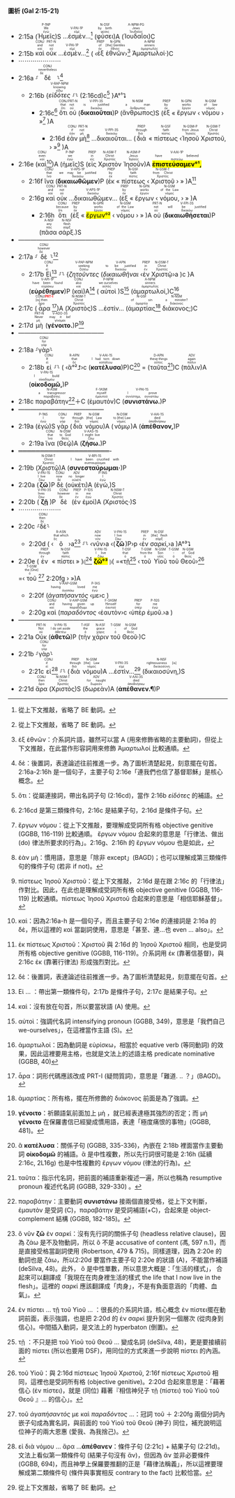 #### 圖析 (Gal 2:15-21)

- 2:15a (<RUBY><ruby><ruby>Ἡμεῖς<rt>ἐγώ</rt></ruby><rt>We</rt></ruby><rt>P-1NP</rt></RUBY>)S <RUBY><ruby>...ἐσμὲν...<rt>εἰμί</rt></ruby><rt>V-PAI-1P</rt></RUBY>[^1] (<RUBY><ruby><ruby>φύσει<rt>φύσις</rt></ruby><rt>by birth</rt></ruby><rt>N-DSF</rt></RUBY>)A (<RUBY><ruby><ruby>Ἰουδαῖοι<rt>Ἰουδαῖος</rt></ruby><rt>Jews</rt></ruby><rt>A-NPM-PG</rt></RUBY>)C
- 2:15b <RUBY><ruby><ruby>καὶ<rt>καί</rt></ruby><rt>and</rt></ruby><rt>CONJ</rt></RUBY> <RUBY><ruby><ruby>οὐκ<rt>οὐ</rt></ruby><rt>not</rt></ruby><rt>PRT-N</rt></RUBY> <RUBY><ruby>...ἐσμὲν...<rt>εἰμί</rt></ruby><rt>V-PAI-1P</rt></RUBY>[^2] ( ‹<RUBY><ruby><ruby>ἐξ<rt>ἐκ</rt></ruby><rt>of</rt></ruby><rt>PREP</rt></RUBY> <RUBY><ruby><ruby>ἐθνῶν<rt>ἔθνος</rt></ruby><rt>[the] Gentiles</rt></ruby><rt>N-GPN</rt></RUBY>›[^3] <RUBY><ruby><ruby>Ἁμαρτωλοί·<rt>ἁμαρτωλός</rt></ruby><rt>sinners</rt></ruby><rt>A-NPM</rt></RUBY>)C
- ⋯⋯⋯⋯⋯⋯⋯
- 2:16a ⸉<RUBY><ruby><ruby>δὲ<rt>δέ</rt></ruby><rt>nevertheless</rt></ruby><rt>CONJ</rt></RUBY>⸊[^4]
	- 2:16b {<RUBY><ruby><ruby><em>εἰδότες</em><rt>εἴδω</rt></ruby><rt>knowing</rt></ruby><rt>V-RAP-NPM</rt></RUBY> ⸉⸊ (<rt>2:16cd</rt>)c[^5] }A°¹⮧
		- 2:16c[^6] <RUBY><ruby><ruby>ὅτι<rt>ὅτι</rt></ruby><rt>that</rt></ruby><rt>CONJ</rt></RUBY> <RUBY><ruby><ruby>οὐ<rt>οὐ</rt></ruby><rt>not</rt></ruby><rt>PRT-N</rt></RUBY> (<RUBY><ruby><ruby><strong>δικαιοῦται</strong><rt>δικαιόω</rt></ruby><rt>is justified</rt></ruby><rt>V-PPI-3S</rt></RUBY>)P (<RUBY><ruby><ruby>ἄνθρωπος<rt>ἄνθρωπος</rt></ruby><rt>a man</rt></ruby><rt>N-NSM</rt></RUBY>)S (<RUBY><ruby><ruby>ἐξ<rt>ἐκ</rt></ruby><rt>by</rt></ruby><rt>PREP</rt></RUBY> « <RUBY><ruby><ruby>ἔργων<rt>ἔργον</rt></ruby><rt>works</rt></ruby><rt>N-GPN</rt></RUBY> ‹ <RUBY><ruby><ruby>νόμου<rt>νόμος</rt></ruby><rt>of law</rt></ruby><rt>N-GSM</rt></RUBY> › »[^7] )A
			- 2:16d <RUBY><ruby><ruby>ἐὰν<rt>ἐάν</rt></ruby><rt>if</rt></ruby><rt>CONJ</rt></RUBY> <RUBY><ruby><ruby>μὴ<rt>μή</rt></ruby><rt>not</rt></ruby><rt>PRT-N</rt></RUBY>[^8] <RUBY><ruby>...δικαιοῦται...<rt>δικαιόω</rt></ruby><rt>V-PPI-3S</rt></RUBY> (<RUBY><ruby><ruby>διὰ<rt>διά</rt></ruby><rt>through</rt></ruby><rt>PREP</rt></RUBY> « <RUBY><ruby><ruby>πίστεως<rt>πίστις</rt></ruby><rt>faith</rt></ruby><rt>N-GSF</rt></RUBY> ‹<RUBY><ruby><ruby>Ἰησοῦ<rt>Ἰησοῦς</rt></ruby><rt>from Jesus</rt></ruby><rt>N-GSM-P</rt></RUBY> <RUBY><ruby><ruby>Χριστοῦ,<rt>Χριστός</rt></ruby><rt>Christ</rt></ruby><rt>N-GSM-T</rt></RUBY> › »[^9] )A
- 2:16e (<RUBY><ruby><ruby>καὶ<rt>καί</rt></ruby><rt>even</rt></ruby><rt>CONJ</rt></RUBY>[^10])A (<RUBY><ruby><ruby>ἡμεῖς<rt>ἐγώ</rt></ruby><rt>we</rt></ruby><rt>P-1NP</rt></RUBY>)S (<RUBY><ruby><ruby>εἰς<rt>εἰς</rt></ruby><rt>in</rt></ruby><rt>PREP</rt></RUBY> <RUBY><ruby><ruby>Χριστὸν<rt>Χριστός</rt></ruby><rt>Christ</rt></ruby><rt>N-ASM-T</rt></RUBY> <RUBY><ruby><ruby>Ἰησοῦν<rt>Ἰησοῦς</rt></ruby><rt>Jesus</rt></ruby><rt>N-ASM-P</rt></RUBY>)A <RUBY><ruby><ruby><mark><strong>ἐπιστεύσαμεν°¹,</strong></mark><rt>πιστεύω</rt></ruby><rt>have believed</rt></ruby><rt>V-AAI-1P</rt></RUBY>
	- 2:16f <RUBY><ruby><ruby>ἵνα<rt>ἵνα</rt></ruby><rt>that</rt></ruby><rt>CONJ</rt></RUBY> (<RUBY><ruby><ruby><strong>δικαιωθῶμεν</strong><rt>δικαιόω</rt></ruby><rt>we may be justified</rt></ruby><rt>V-APS-1P</rt></RUBY>)P (<RUBY><ruby><ruby>ἐκ<rt>ἐκ</rt></ruby><rt>by</rt></ruby><rt>PREP</rt></RUBY> « <RUBY><ruby><ruby>πίστεως<rt>πίστις</rt></ruby><rt>faith</rt></ruby><rt>N-GSF</rt></RUBY> ‹ <RUBY><ruby><ruby>Χριστοῦ<rt>Χριστός</rt></ruby><rt>from Christ</rt></ruby><rt>N-GSM-T</rt></RUBY> › » )A[^11]
	- 2:16g <RUBY><ruby><ruby>καὶ<rt>καί</rt></ruby><rt>and</rt></ruby><rt>CONJ</rt></RUBY> <RUBY><ruby><ruby>οὐκ<rt>οὐ</rt></ruby><rt>not</rt></ruby><rt>PRT-N</rt></RUBY> <RUBY><ruby>...δικαιωθῶμεν...<rt>δικαιόω</rt></ruby><rt>V-APS-1P</rt></RUBY> (<RUBY><ruby><ruby>ἐξ<rt>ἐκ</rt></ruby><rt>by</rt></ruby><rt>PREP</rt></RUBY> « <RUBY><ruby><ruby>ἔργων<rt>ἔργον</rt></ruby><rt>works</rt></ruby><rt>N-GPN</rt></RUBY> ‹ <RUBY><ruby><ruby>νόμου,<rt>νόμος</rt></ruby><rt>of the Law</rt></ruby><rt>N-GSM</rt></RUBY> › » )A
		- 2:16h <RUBY><ruby><ruby>ὅτι<rt>ὅτι</rt></ruby><rt>because</rt></ruby><rt>CONJ</rt></RUBY> (<RUBY><ruby><ruby>ἐξ<rt>ἐκ</rt></ruby><rt>by</rt></ruby><rt>PREP</rt></RUBY> « <RUBY><ruby><ruby><mark>ἔργων°²</mark><rt>ἔργον</rt></ruby><rt>works</rt></ruby><rt>N-GPN</rt></RUBY> ‹ <RUBY><ruby><ruby>νόμου<rt>νόμος</rt></ruby><rt>of the Law</rt></ruby><rt>N-GSM</rt></RUBY> › » )A <RUBY><ruby><ruby>οὐ<rt>οὐ</rt></ruby><rt>not</rt></ruby><rt>PRT-N</rt></RUBY> (<RUBY><ruby><ruby><strong>δικαιωθήσεται</strong><rt>δικαιόω</rt></ruby><rt>will be justified</rt></ruby><rt>V-FPI-3S</rt></RUBY>)P (<RUBY><ruby><ruby>πᾶσα<rt>πᾶς</rt></ruby><rt>any</rt></ruby><rt>A-NSF</rt></RUBY> <RUBY><ruby><ruby>σάρξ.<rt>σάρξ</rt></ruby><rt>flesh</rt></ruby><rt>N-NSF</rt></RUBY>)S
- ——————————————
- 2:17a ⸉<RUBY><ruby><ruby>δὲ<rt>δέ</rt></ruby><rt>however</rt></ruby><rt>CONJ</rt></RUBY>⸊[^12]
	- 2:17b <RUBY><ruby><ruby>Εἰ<rt>εἰ</rt></ruby><rt>If</rt></ruby><rt>CONJ</rt></RUBY>[^13] ⸉⸊ {<RUBY><ruby><ruby><em>ζητοῦντες</em><rt>ζητέω</rt></ruby><rt>seeking</rt></ruby><rt>V-PAP-NPM</rt></RUBY> (<RUBY><ruby><ruby><em>δικαιωθῆναι</em><rt>δικαιόω</rt></ruby><rt>to be justified</rt></ruby><rt>V-APN</rt></RUBY> ‹<RUBY><ruby><ruby>ἐν<rt>ἐν</rt></ruby><rt>in</rt></ruby><rt>PREP</rt></RUBY> <RUBY><ruby><ruby>Χριστῷ<rt>Χριστός</rt></ruby><rt>Christ</rt></ruby><rt>N-DSM-T</rt></RUBY>›a )c }A (<RUBY><ruby><ruby><strong>εὑρέθημεν</strong><rt>εὑρίσκω</rt></ruby><rt>have been found</rt></ruby><rt>V-API-1P</rt></RUBY>)P (<RUBY><ruby><ruby>καὶ<rt>καί</rt></ruby><rt>also</rt></ruby><rt>CONJ</rt></RUBY>)A[^14] (<RUBY><ruby><ruby>αὐτοὶ<rt>αὐτός</rt></ruby><rt>we ourselves</rt></ruby><rt>P-NPM</rt></RUBY>)S[^15] (<RUBY><ruby><ruby>ἁμαρτωλοί,<rt>ἁμαρτωλός</rt></ruby><rt>sinners</rt></ruby><rt>A-NPM</rt></RUBY>)C[^16] 
- 2:17c (<RUBY><ruby><ruby>ἆρα<rt>ἆρα</rt></ruby><rt>[is] then</rt></ruby><rt>CONJ⁞<strong><font color='red'>PRT-I</font></strong></rt></RUBY>[^17])A (<RUBY><ruby><ruby>Χριστὸς<rt>Χριστός</rt></ruby><rt>Christ</rt></ruby><rt>N-NSM-T</rt></RUBY>)S ...ἐστίν...  (<RUBY><ruby><ruby>ἁμαρτίας<rt>ἁμαρτία</rt></ruby><rt>of sin</rt></ruby><rt>N-GSF</rt></RUBY>[^18] <RUBY><ruby><ruby>διάκονος;<rt>διάκονος</rt></ruby><rt>a minister?</rt></ruby><rt>N-NSM</rt></RUBY>)C 
- 2:17d <RUBY><ruby><ruby>μὴ<rt>μή</rt></ruby><rt>Never</rt></ruby><rt>PRT-N</rt></RUBY> (<RUBY><ruby><ruby><strong>γένοιτο.</strong><rt>γίνομαι</rt></ruby><rt>may it be!</rt></ruby><rt>V-ADO-3S</rt></RUBY>)P[^19]
- ——————————————
- 2:18a ⸉<RUBY><ruby><ruby>γὰρ<rt>γάρ</rt></ruby><rt>for</rt></ruby><rt>CONJ</rt></RUBY>⸊
	- 2:18b <RUBY><ruby><ruby>εἰ<rt>εἰ</rt></ruby><rt>If</rt></ruby><rt>CONJ</rt></RUBY> ⸉⸊ ( ‹<RUBY><ruby><ruby>ἃ°²⮥<rt>ὅς</rt></ruby><rt>that</rt></ruby><rt>R-APN</rt></RUBY>›c (<RUBY><ruby><ruby><strong>κατέλυσα</strong><rt>καταλύω</rt></ruby><rt>I had torn down</rt></ruby><rt>V-AAI-1S</rt></RUBY>)P)C[^20] = (<RUBY><ruby><ruby>ταῦτα<rt>οὗτος</rt></ruby><rt>these things</rt></ruby><rt>D-APN</rt></RUBY>[^21])C (<RUBY><ruby><ruby>πάλιν<rt>πάλιν</rt></ruby><rt>again</rt></ruby><rt>ADV</rt></RUBY>)A (<RUBY><ruby><ruby><strong>οἰκοδομῶ,</strong><rt>οἰκοδομέω</rt></ruby><rt>I build</rt></ruby><rt>V-PAI-1S</rt></RUBY>)P
- 2:18c <RUBY><ruby><ruby>παραβάτην<rt>παραβάτης</rt></ruby><rt>a transgressor</rt></ruby><rt>N-ASM</rt></RUBY>[^22]＋C (<RUBY><ruby><ruby>ἐμαυτὸν<rt>ἐμαυτοῦ</rt></ruby><rt>myself</rt></ruby><rt>F-1ASM</rt></RUBY>)C (<RUBY><ruby><ruby><strong>συνιστάνω.</strong><rt>συνίστημι, συνιστάω</rt></ruby><rt>I prove</rt></ruby><rt>V-PAI-1S</rt></RUBY>)P
- ——————————————
- 2:19a (<RUBY><ruby><ruby>ἐγὼ<rt>ἐγώ</rt></ruby><rt>I</rt></ruby><rt>P-1NS</rt></RUBY>)S <RUBY><ruby><ruby>γὰρ<rt>γάρ</rt></ruby><rt>for</rt></ruby><rt>CONJ</rt></RUBY> (<RUBY><ruby><ruby>διὰ<rt>διά</rt></ruby><rt>through</rt></ruby><rt>PREP</rt></RUBY> <RUBY><ruby><ruby>νόμου<rt>νόμος</rt></ruby><rt>[the] Law</rt></ruby><rt>N-GSM</rt></RUBY>)A (<RUBY><ruby><ruby>νόμῳ<rt>νόμος</rt></ruby><rt>to [the] Law</rt></ruby><rt>N-DSM</rt></RUBY>)A (<RUBY><ruby><ruby><strong>ἀπέθανον,</strong><rt>ἀποθνήσκω</rt></ruby><rt>died</rt></ruby><rt>V-AAI-1S</rt></RUBY>)P
	- 2:19a <RUBY><ruby><ruby>ἵνα<rt>ἵνα</rt></ruby><rt>that</rt></ruby><rt>CONJ</rt></RUBY> (<RUBY><ruby><ruby>Θεῷ<rt>θεός</rt></ruby><rt>to God</rt></ruby><rt>N-DSM</rt></RUBY>)A (<RUBY><ruby><ruby><strong>ζήσω.</strong><rt>ζάω</rt></ruby><rt>I might live</rt></ruby><rt>V-AAS-1S</rt></RUBY>)P 
- ═════════════════════- 
- 2:19b (<RUBY><ruby><ruby>Χριστῷ<rt>Χριστός</rt></ruby><rt>Christ</rt></ruby><rt>N-DSM-T</rt></RUBY>)A (<RUBY><ruby><ruby><strong>συνεσταύρωμαι·</strong><rt>συσταυρόομαι</rt></ruby><rt>I have been crucified with</rt></ruby><rt>V-RPI-1S</rt></RUBY>)P
- 2:20a (<RUBY><ruby><ruby><strong>ζῶ</strong><rt>ζάω</rt></ruby><rt>I live</rt></ruby><rt>V-PAI-1S</rt></RUBY>)P <RUBY><ruby><ruby>δὲ<rt>δέ</rt></ruby><rt>now</rt></ruby><rt>CONJ</rt></RUBY> (<RUBY><ruby><ruby>οὐκέτι<rt>οὐκέτι</rt></ruby><rt>no longer</rt></ruby><rt>ADV</rt></RUBY>)A (<RUBY><ruby><ruby>ἐγώ,<rt>ἐγώ</rt></ruby><rt>I</rt></ruby><rt>P-1NS</rt></RUBY>)S
- 2:20b (<RUBY><ruby><ruby><strong>ζῇ</strong><rt>ζάω</rt></ruby><rt>lives</rt></ruby><rt>V-PAI-3S</rt></RUBY>)P <RUBY><ruby><ruby>δὲ<rt>δέ</rt></ruby><rt>however</rt></ruby><rt>CONJ</rt></RUBY> (<RUBY><ruby><ruby>ἐν<rt>ἐν</rt></ruby><rt>in</rt></ruby><rt>PREP</rt></RUBY> <RUBY><ruby><ruby>ἐμοὶ<rt>ἐγώ</rt></ruby><rt>me</rt></ruby><rt>P-1DS</rt></RUBY>)A (<RUBY><ruby><ruby>Χριστός·<rt>Χριστός</rt></ruby><rt>Christ</rt></ruby><rt>N-NSM-T</rt></RUBY>)S 
- ⋯⋯⋯⋯⋯⋯⋯
- 2:20c ⸉<RUBY><ruby><ruby>δὲ<rt>δέ</rt></ruby><rt>then</rt></ruby><rt>CONJ</rt></RUBY>⸊
	- 2:20d ( ‹<RUBY><ruby><ruby>ὃ<rt>ὅς</rt></ruby><rt>that which</rt></ruby><rt>R-ASN</rt></RUBY>›a[^23]  ⸉⸊ ‹<RUBY><ruby><ruby>νῦν<rt>νῦν</rt></ruby><rt>now</rt></ruby><rt>ADV</rt></RUBY>›a ‹(<RUBY><ruby><ruby><strong>ζῶ</strong><rt>ζάω</rt></ruby><rt>I live</rt></ruby><rt>V-PAI-1S</rt></RUBY>)P›p ‹<RUBY><ruby><ruby>ἐν<rt>ἐν</rt></ruby><rt>in</rt></ruby><rt>PREP</rt></RUBY> <RUBY><ruby><ruby>σαρκί,<rt>σάρξ</rt></ruby><rt>[the] flesh</rt></ruby><rt>N-DSF</rt></RUBY>›a )A°³⮧
- 2:20e (<RUBY><ruby><ruby>ἐν<rt>ἐν</rt></ruby><rt>through</rt></ruby><rt>PREP</rt></RUBY> « <RUBY><ruby><ruby>πίστει<rt>πίστις</rt></ruby><rt>faith</rt></ruby><rt>N-DSF</rt></RUBY> » )⦇[^24] <RUBY><ruby><ruby><mark><strong>ζῶ°³</strong></mark><rt>ζάω</rt></ruby><rt>I live</rt></ruby><rt>V-PAI-1S</rt></RUBY> ⦈( =«<RUBY><ruby><ruby>τῇ<rt>ὁ</rt></ruby><rt>that</rt></ruby><rt>T-DSF</rt></RUBY>[^25] ‹<RUBY><ruby><ruby>τοῦ<rt>ὁ</rt></ruby><rt>from the</rt></ruby><rt>T-GSM</rt></RUBY> <RUBY><ruby><ruby>Υἱοῦ<rt>υἱός</rt></ruby><rt>Son</rt></ruby><rt>N-GSM</rt></RUBY> <RUBY><ruby><ruby>τοῦ<rt>ὁ</rt></ruby><rt>-</rt></ruby><rt>T-GSM</rt></RUBY> <RUBY><ruby><ruby>Θεοῦ<rt>θεός</rt></ruby><rt>of God</rt></ruby><rt>N-GSM</rt></RUBY>›[^26] =‹<RUBY><ruby><ruby>τοῦ<rt>ὁ</rt></ruby><rt>the [One]</rt></ruby><rt>T-GSM</rt></RUBY>[^27] <rt>2:20fg</rt> › »)A
	- 2:20f  (<RUBY><ruby><ruby><em>ἀγαπήσαντός</em><rt>ἀγαπάω</rt></ruby><rt>having loved</rt></ruby><rt>V-AAP-GSM</rt></RUBY> ‹<RUBY><ruby><ruby>με<rt>ἐγώ</rt></ruby><rt>me</rt></ruby><rt>P-1AS</rt></RUBY>›c ) 
	- 2:20g <RUBY><ruby><ruby>καὶ<rt>καί</rt></ruby><rt>and</rt></ruby><rt>CONJ</rt></RUBY> (<RUBY><ruby><ruby><em>παραδόντος</em><rt>παραδίδωμι</rt></ruby><rt>having given up</rt></ruby><rt>V-AAP-GSM</rt></RUBY> ‹<RUBY><ruby><ruby>ἑαυτὸν<rt>ἑαυτοῦ</rt></ruby><rt>Himself</rt></ruby><rt>F-3ASM</rt></RUBY>›c ‹<RUBY><ruby><ruby>ὑπὲρ<rt>ὑπέρ</rt></ruby><rt>for</rt></ruby><rt>PREP</rt></RUBY> <RUBY><ruby><ruby>ἐμοῦ.<rt>ἐγώ</rt></ruby><rt>me</rt></ruby><rt>P-1GS</rt></RUBY>›a )
- ——————————————
- 2:21a <RUBY><ruby><ruby>Οὐκ<rt>οὐ</rt></ruby><rt>Not</rt></ruby><rt>PRT-N</rt></RUBY> (<RUBY><ruby><ruby><strong>ἀθετῶ</strong><rt>ἀθετέω</rt></ruby><rt>I do set aside</rt></ruby><rt>V-PAI-1S</rt></RUBY>)P (<RUBY><ruby><ruby>τὴν<rt>ὁ</rt></ruby><rt>the</rt></ruby><rt>T-ASF</rt></RUBY> <RUBY><ruby><ruby>χάριν<rt>χάρις</rt></ruby><rt>grace</rt></ruby><rt>N-ASF</rt></RUBY> <RUBY><ruby><ruby>τοῦ<rt>ὁ</rt></ruby><rt>-</rt></ruby><rt>T-GSM</rt></RUBY> <RUBY><ruby><ruby>Θεοῦ·<rt>θεός</rt></ruby><rt>of God</rt></ruby><rt>N-GSM</rt></RUBY>)C
- 2:21b ⸉<RUBY><ruby><ruby>γὰρ<rt>γάρ</rt></ruby><rt>for</rt></ruby><rt>CONJ</rt></RUBY>⸊
	- 2:21c <RUBY><ruby><ruby>εἰ<rt>εἰ</rt></ruby><rt>if</rt></ruby><rt>CONJ</rt></RUBY>[^28] ⸉⸊ (<RUBY><ruby><ruby>διὰ<rt>διά</rt></ruby><rt>through</rt></ruby><rt>PREP</rt></RUBY> <RUBY><ruby><ruby>νόμου<rt>νόμος</rt></ruby><rt>[the] Law</rt></ruby><rt>N-GSM</rt></RUBY>)A <RUBY><ruby>...ἐστὶν...<rt>εἰμί</rt></ruby><rt>V-PAI-3S</rt></RUBY>[^29] (<RUBY><ruby><ruby>δικαιοσύνη,<rt>δικαιοσύνη</rt></ruby><rt>righteousness [is]</rt></ruby><rt>N-NSF</rt></RUBY>)S
- 2:21d <RUBY><ruby><ruby>ἄρα<rt>ἄρα</rt></ruby><rt>then</rt></ruby><rt>CONJ</rt></RUBY> (<RUBY><ruby><ruby>Χριστὸς<rt>Χριστός</rt></ruby><rt>Christ</rt></ruby><rt>N-NSM-T</rt></RUBY>)S (<RUBY><ruby><ruby>δωρεὰν<rt>δωρεάν</rt></ruby><rt>for naught</rt></ruby><rt>ADV</rt></RUBY>)A (<RUBY><ruby><ruby><strong>ἀπέθανεν.¶</strong><rt>ἀποθνήσκω</rt></ruby><rt>died</rt></ruby><rt>V-AAI-3S</rt></RUBY>)P


[^1]: 從上下文推敲，省略了 BE 動詞。
[^2]: 從上下文推敲，省略了 BE 動詞。
[^3]: ἐξ ἐθνῶν：介系詞片語，雖然可以當 A (用來修飾省略的主要動詞)，但從上下文推敲，在此當作形容詞用來修飾 Ἁμαρτωλοί 比較通順。
[^4]: δὲ：後置詞，表達論述往前推進一步。為了圖析清楚起見，刻意擺在句首。2:16a-2:16h 是一個句子，主要子句 2:16e「連我們也信了基督耶穌」是核心概念。
[^5]: ὅτι：從屬連接詞，帶出名詞子句 (2:16cd)，當作 2:16b _εἰδότες_ 的補語。
[^6]:  2:16cd 是第三類條件句，2:16c 是結果子句，2:16d 是條件子句。
[^7]:   ἔργων νόμου：從上下文推敲，要理解成受詞所有格 objective genitive (GGBB, 116-119) 比較通順。 ἔργων νόμου 合起來的意思是「行律法、做出 (do) 律法所要求的行為」。2:16g、2:16h 的  ἔργων νόμου 也是如此，
[^8]: ἐὰν μὴ：慣用語，意思是「除非 except」(BAGD)；也可以理解成第三類條件句的條件子句 (若非 if not)。
[^9]: πίστεως Ἰησοῦ Χριστοῦ：從上下文推敲， 2:16d 是在跟 2:16c 的「行律法」作對比。因此，在此也是理解成受詞所有格 objective genitive (GGBB, 116-119) 比較通順。πίστεως Ἰησοῦ Χριστοῦ 合起來的意思是「相信耶穌基督」。
[^10]: καὶ：因為2:16a-h 是一個句子，而且主要子句 2:16e 的連接詞是 2:16a 的 δὲ，所以這裡的 καὶ 當副詞使用，意思是「甚至、連...也  even ... also」。
[^11]: ἐκ πίστεως Χριστοῦ：Χριστοῦ 與 2:16d 的 Ἰησοῦ Χριστοῦ 相同，也是受詞所有格 objective genitive (GGBB, 116-119)。介系詞用 ἐκ (靠著信基督)，與 2:16c ἐκ (靠著行律法) 形成強烈對比。
[^12]: δὲ：後置詞，表達論述往前推進一步。為了圖析清楚起見，刻意擺在句首。
[^13]: Εἰ ... ：帶出第一類條件句，2:17b 是條件子句，2:17c 是結果子句。
[^14]: καὶ：沒有放在句首，所以要當狀語 (A) 使用。
[^15]: αὐτοὶ：強調代名詞 intensifying pronoun (GGBB, 349)，意思是「我們自己 we-ourselves」，在這裡當作主語 (S)。
[^16]: ἁμαρτωλοί：因為動詞是 εὑρίσκω，相當於 equative verb (等同動詞) 的效果，因此這裡要用主格，也就是文法上的述語主格 predicate nominative (GGBB, 40)
[^17]: ἆρα：詞形代碼應該改成 PRT-I (疑問質詞)，意思是「難道. .. ？」(BAGD)。
[^18]: ἁμαρτίας：所有格，擺在所修飾的 διάκονος 前面是為了強調。
[^19]: **γένοιτο**：祈願語氣前面加上 μὴ ，就已經表達極其強烈的否定；而 μὴ **γένοιτο** 在保羅書信已經變成慣用語，表達「極度痛恨的事物」(GGBB, 481)。
[^20]: ἃ **κατέλυσα**：關係子句 (GGBB, 335-336)，內嵌在 2:18b 裡面當作主要動詞 **οἰκοδομῶ** 的補語。ἃ 是中性複數，所以先行詞很可能是 2:16h (延續 2:16c, 2L16g) 也是中性複數的 ἔργων νόμου (律法的行為)。
[^21]: ταῦτα：指示代名詞，把前面的補語重新複述一遍，所以也稱為 resumptive pronoun 複述代名詞 (GGBB, 329-330) 。
[^22]: παραβάτην：主要動詞 **συνιστάνω** 接兩個直接受格，從上下文判斷，ἐμαυτὸν 是受詞 (C)，παραβάτην 是受詞補語(+C)，合起來是 object-complement 結構 (GGBB, 182-185)。
[^23]: ὃ νῦν **ζῶ** ἐν σαρκί：沒有先行詞的關係子句 (headless relative clause)，因為 ζάω 是不及物動詞，所以 ὃ 不是 accusative of content (馮, 597 n.1)，而是直接受格當副詞使用 (Robertson, 479 & 715)。同樣道理，因為 2:20e 的動詞也是 ζάω，所以2:20d 要當作主要子句 2:20e 的狀語 (A)，不能當作補語 (deSilva, 48)。此外， ὃ 是中性單數，所以意思大概是：「生活的樣式」， 合起來可以翻譯成「我現在在肉身裡生活的樣式 the life that I now live in the flesh」。這裡的 σαρκί 應該翻譯成「肉身」，不是有負面意涵的「肉體、血氣」。
[^24]: ἐν πίστει ... τῇ τοῦ Υἱοῦ ... ：很長的介系詞片語，核心概念 ἐν πίστει擺在動詞前面，表示強調，也是把 2:20d 的 ἐν σαρκί 提升到另一個層次 (從肉身到信心)。中間插入動詞，是文法上的 hyperbaton (倒置)。
[^25]: τῇ ：不只是把 τοῦ Υἱοῦ τοῦ Θεοῦ ... 變成名詞 (deSilva, 48)，更是要接續前面的 πίστει (所以也要用 DSF)，用同位的方式來進一步說明 πίστει 的內涵。
[^26]: τοῦ Υἱοῦ：與 2:16d πίστεως Ἰησοῦ Χριστοῦ, 2:16f πίστεως Χριστοῦ 相同，這裡也是受詞所有格 (objective genitive)。2:20d 合起來意思是：「藉著信心 (ἐν πίστει)，就是 (同位) 藉著『相信神兒子 τῇ (πίστει) τοῦ Υἱοῦ τοῦ Θεοῦ 』... 的信心」。 
[^27]: τοῦ _ἀγαπήσαντός_ με καὶ _παραδόντος_ ...：冠詞 τοῦ ＋ 2:20fg 兩個分詞內嵌子句成為實名詞，與前面的 τοῦ Υἱοῦ τοῦ Θεοῦ (神子) 同位，補充說明這位神子的兩大恩惠 (愛我、為我捨己)。
[^28]: εἰ διὰ νόμου ... ἄρα ...**ἀπέθανεν**：條件子句 (2:21c) + 結果子句 (2:21d)。文法上看似第一類條件句 (結果子句沒有 ἄν)，但因為 ἄν 並非必要條件 (GGBB, 694)，而且神學上保羅要推翻的正是「藉律法稱義」，所以這裡要理解成第二類條件句 (條件與事實相反 contrary to the fact) 比較恰當。
[^29]: 從上下文推敲，省略了 BE 動詞。
